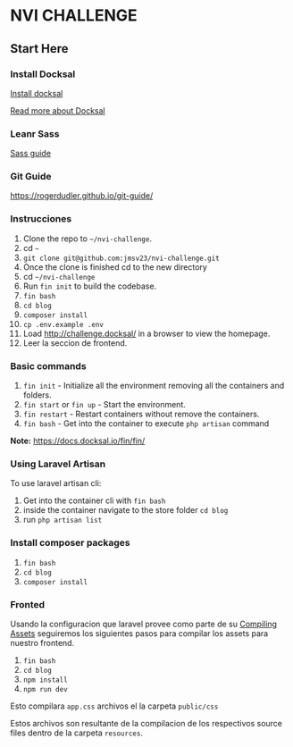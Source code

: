 NVI CHALLENGE
==================

## Start Here

### Install Docksal

[Install docksal](https://docksal.io/installation)

[Read more about Docksal](https://docs.docksal.io/)

### Leanr Sass
[Sass guide](https://sass-lang.com/guide)

### Git Guide
https://rogerdudler.github.io/git-guide/

### Instrucciones


1. Clone the repo to `~/nvi-challenge`.
1. cd `~`
1. `git clone git@github.com:jmsv23/nvi-challenge.git`
1. Once the clone is finished cd to the new directory
1. cd `~/nvi-challenge`
1. Run `fin init` to build the codebase.
1. `fin bash`
1. `cd blog`
1. `composer install`
1. `cp .env.example .env`
1. Load http://challenge.docksal/ in a browser to view the homepage.
1. Leer la seccion de frontend.

### Basic commands
1. `fin init` - Initialize all the environment removing all the containers and folders.
1. `fin start` or `fin up` - Start the environment.
1. `fin restart` - Restart containers without remove the containers.
1. `fin bash` - Get into the container to execute `php artisan` command

**Note:** https://docs.docksal.io/fin/fin/

### Using Laravel Artisan

To use laravel artisan cli:

1. Get into the container cli with `fin bash`
1. inside the container navigate to the store folder `cd blog`
1. run `php artisan list`

### Install composer packages

1. `fin bash`
1. `cd blog`
1. `composer install`

### Fronted

Usando la configuracion que laravel provee como parte de su [Compiling Assets](https://laravel.com/docs/5.8/mix) seguiremos los siguientes pasos para compilar los assets para nuestro frontend.

1. `fin bash`
1. `cd blog`
1. `npm install`
1. `npm run dev`

Esto compilara `app.css` archivos el la carpeta `public/css` 

Estos archivos son resultante de la compilacion de los respectivos source files dentro de la carpeta `resources`.
